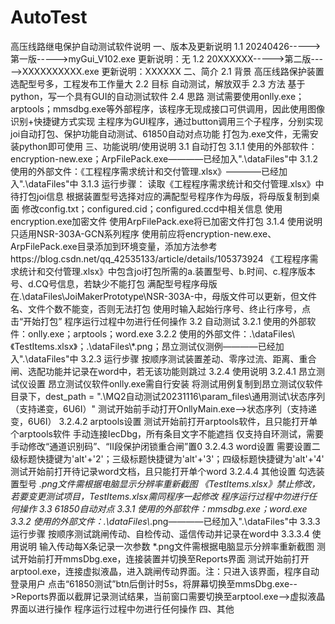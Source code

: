 # AutoTest
高压线路继电保护自动测试软件说明
一、版本及更新说明
	1.1 20240426----->第一版----->myGui_V102.exe
		更新说明：无
	1.2 20XXXXXX----->第二版----->XXXXXXXXXX.exe
		更新说明：XXXXXX
二、简介
	2.1 背景
		高压线路保护装置选配型号多，工程发布工作量大
	2.2 目标
		自动测试，解放双手
	2.3 方法
		基于python，写一个具有GUI的自动测试软件
	2.4 思路
		测试需要使用onlly.exe；arptools；mmsdbg.exe等外部程序，该程序无现成接口可供调用，因此使用图像识别+快捷键方式实现
		主程序为GUI程序，通过button调用三个子程序，分别实现joi自动打包、保护功能自动测试、61850自动对点功能
		打包为.exe文件，无需安装python即可使用
三、功能说明/使用说明
	3.1 自动打包
		3.1.1 使用的外部软件：encryption-new.exe；ArpFilePack.exe————已经加入".\dataFiles"中
		3.1.2 使用的外部文件：《工程程序需求统计和交付管理.xlsx》————已经加入".\dataFiles"中
		3.1.3 运行步骤：
			读取《工程程序需求统计和交付管理.xlsx》中待打包joi信息
			根据装置型号选择对应的满配型号程序作为母版，将母版复制到桌面
			修改config.txt；configured.cid；configured.ccd中相关信息
			使用encryption.exe加密文件
			使用ArpFilePack.exe将已加密文件打包
		3.1.4 使用说明
			只适用NSR-303A-GCN系列程序
			使用前应将encryption-new.exe、ArpFilePack.exe目录添加到环境变量，添加方法参考https://blog.csdn.net/qq_42535133/article/details/105373924
			《工程程序需求统计和交付管理.xlsx》中包含joi打包所需的a.装置型号、b.时间、c.程序版本号、d.CQ号信息，若缺少不能打包
			满配型号程序母版在.\dataFiles\JoiMakerPrototype\NSR-303A-中，母版文件可以更新，但文件名、文件个数不能变，否则无法打包
			使用时输入起始行序号、终止行序号，点击“开始打包”
			程序运行过程中勿进行任何操作
	3.2 自动测试
		3.2.1 使用的外部软件：onlly.exe；arptools；word.exe
		3.2.2 使用的外部文件：.\\dataFiles\\《TestItems.xlsx》；.\\dataFiles\\*.png；昂立测试仪测例————已经加入".\dataFiles"中
		3.2.3 运行步骤
				按顺序测试装置差动、零序过流、距离、重合闸、选配功能并记录在word中，若无该功能则跳过
		3.2.4 使用说明
			3.2.4.1 昂立测试仪设置
				昂立测试仪软件onlly.exe需自行安装
				将测试用例复制到昂立测试仪软件目录下，dest_path = ".\MQ2自动测试20231116\param_files\通用测试\状态序列（支持递变，6U6I）"
				测试开始前手动打开OnllyMain.exe-->状态序列（支持递变，6U6I）
			3.2.4.2 arptools设置
				测试开始前打开arptools软件，且只能打开单个arptools软件
				手动连接IecDbg，所有条目文字不能遮挡
				仅支持自环测试，需要手动修改“通道识别码”、“II段保护闭锁重合闸”置0
			3.2.4.3 word设置
				需要设置二级标题快捷键为'alt'+'2'；三级标题快捷键为'alt'+'3'；四级标题快捷键为'alt'+'4'
				测试开始前打开待记录word文档，且只能打开单个word
			3.2.4.4 其他设置
				勾选装置型号
				*.png文件需根据电脑显示分辨率重新截图
				《TestItems.xlsx》禁止修改，若要变更测试项目，TestItems.xlsx需同程序一起修改
				程序运行过程中勿进行任何操作
	3.3 61850自动对点
		3.3.1 使用的外部软件：mmsdbg.exe；word.exe
		3.3.2 使用的外部文件：.\\dataFiles\\*.png————已经加入".\dataFiles"中
		3.3.3 运行步骤
			按顺序测试跳闸传动、自检传动、遥信传动并记录在word中
		3.3.3.4 使用说明
			输入传动每X条记录一次参数
			*.png文件需根据电脑显示分辨率重新截图
			测试开始前打开mmsDbg.exe，连接装置并切换至Reports界面
			测试开始前打开arptool.exe，连接虚拟液晶，进入跳闸传动界面。注：只进入该界面，程序自动登录用户
			点击“61850测试”btn后倒计时5s，将屏幕切换至mmsDbg.exe-->Reports界面以截屏记录测试结果，当前窗口需要切换至arptool.exe-->虚拟液晶界面以进行操作
			程序运行过程中勿进行任何操作
四、其他
